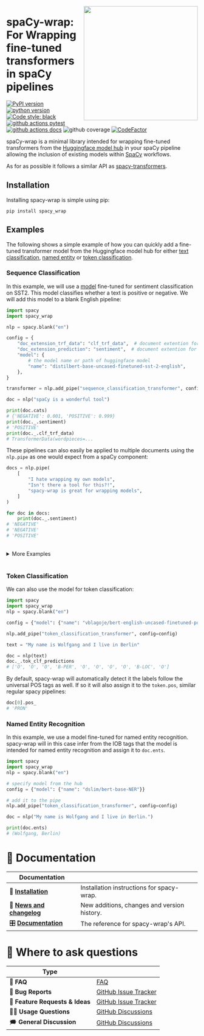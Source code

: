 <a href="https://github.com/kennethenevoldsen/spacy-wrap"><img src="https://raw.githubusercontent.com/KennethEnevoldsen/spacy-wrap/main/docs/_static/icon.png" width="300" align="right" /></a>
# spaCy-wrap: For Wrapping fine-tuned transformers in spaCy pipelines

[![PyPI version](https://badge.fury.io/py/spacy-wrap.svg)](https://pypi.org/project/spacy-wrap/)
[![python version](https://img.shields.io/badge/Python-%3E=3.7-blue)](https://github.com/kennethenevoldsen/spacy-wrap)
[![Code style: black](https://img.shields.io/badge/Code%20Style-Black-black)](https://black.readthedocs.io/en/stable/the_black_code_style/current_style.html)
[![github actions pytest](https://github.com/kennethenevoldsen/spacy-wrap/actions/workflows/pytest-cov-comment.yml/badge.svg)](https://github.com/kennethenevoldsen/spacy-wrap/actions)
[![github actions docs](https://github.com/kennethenevoldsen/spacy-wrap/actions/workflows/documentation.yml/badge.svg)](https://kennethenevoldsen.github.io/spacy-wrap/)
![github coverage](https://img.shields.io/endpoint?url=https://gist.githubusercontent.com/KennethEnevoldsen/33fb85a2c440013df494c1fce884633c/raw/3813a0369fdd61b39a806b7b91839ff405ef809a/badge-spacy-wrap-coverage.json)
[![CodeFactor](https://www.codefactor.io/repository/github/kennethenevoldsen/spacy-wrap/badge)](https://www.codefactor.io/repository/github/kennethenevoldsen/spacy-wrap)


spaCy-wrap is a minimal library intended for wrapping fine-tuned transformers from the [Huggingface model hub](https://huggingface.co/models?pipeline_tag=text-classification&sort=downloads) in your spaCy pipeline allowing the inclusion of existing models within [SpaCy](https://spacy.io) workflows. 

As for as possible it follows a similar API as [spacy-transformers](https://github.com/explosion/spacy-transformers).

## Installation

Installing spacy-wrap is simple using pip:

```
pip install spacy_wrap
```

## Examples
The following shows a simple example of how you can quickly add a fine-tuned transformer model from the Huggingface model hub for either [text classification](https://huggingface.co/models?pipeline_tag=text-classification&sort=downloads), [named entity](https://huggingface.co/models?pipeline_tag=token-classification&sort=downloads) or [token classification](https://huggingface.co/models?pipeline_tag=token-classification&sort=downloads). 

### Sequence Classification
In this example, we will use a [model](https://huggingface.co/distilbert-base-uncased-finetuned-sst-2-english) fine-tuned for sentiment classification on SST2. This model classifies whether a text is positive or negative. We will add this model to a blank English pipeline:


```python
import spacy
import spacy_wrap

nlp = spacy.blank("en")

config = {
    "doc_extension_trf_data": "clf_trf_data",  # document extention for the forward pass
    "doc_extension_prediction": "sentiment",  # document extention for the prediction
    "model": {
        # the model name or path of huggingface model
        "name": "distilbert-base-uncased-finetuned-sst-2-english",  
    },
}

transformer = nlp.add_pipe("sequence_classification_transformer", config=config)

doc = nlp("spaCy is a wonderful tool")

print(doc.cats)
# {'NEGATIVE': 0.001, 'POSITIVE': 0.999}
print(doc._.sentiment)
# 'POSITIVE'
print(doc._.clf_trf_data)
# TransformerData(wordpieces=...
```
These pipelines can also easily be applied to multiple documents using the `nlp.pipe` as one would expect from a spaCy component:

```python
docs = nlp.pipe(
    [
        "I hate wrapping my own models",
        "Isn't there a tool for this?!",
        "spacy-wrap is great for wrapping models",
    ]
)

for doc in docs:
    print(doc._.sentiment)
# 'NEGATIVE'
# 'NEGATIVE'
# 'POSITIVE'
```


 <br /> 

<details>
  <summary> More Examples </summary>

It is always nice to have more than one example. Here is another one where we add the Hate speech model for Danish to a blank Danish pipeline:

```python
import spacy
import spacy_wrap

nlp = spacy.blank("da")

config = {
    "doc_extension_trf_data": "clf_trf_data",  # document extention for the forward pass
    "doc_extension_prediction": "hate_speech",  # document extention for the prediction
    # choose custom labels
    "labels": ["Not hate Speech", "Hate speech"],
    "model": {
        "name": "DaNLP/da-bert-hatespeech-detection",  # the model name or path of huggingface model
    },
}

transformer = nlp.add_pipe("classification_transformer", config=config)

doc = nlp("Senile gamle idiot") # old senile idiot

doc._.clf_trf_data
# TransformerData(wordpieces=...
doc._.hate_speech
# "Hate speech"
doc._.hate_speech_prob
# {'prob': array([0.013, 0.987], dtype=float32), 'labels': ['Not hate Speech', 'Hate speech']}
```

</details>

<br /> 


### Token Classification
We can also use the model for token classification: 

```python
import spacy
import spacy_wrap
nlp = spacy.blank("en")

config = {"model": {"name": "vblagoje/bert-english-uncased-finetuned-pos"}}

nlp.add_pipe("token_classification_transformer", config=config)

text = "My name is Wolfgang and I live in Berlin"

doc = nlp(text)
doc._.tok_clf_predictions
# ['O', 'O', 'O', 'B-PER', 'O', 'O', 'O', 'O', 'B-LOC', 'O']
```

By default, spacy-wrap will automatically detect it the labels follow the universal POS tags as well. If so it will also assign it to the `token.pos`, similar regular spacy pipelines:

```python
doc[0].pos_
# 'PRON'
```

### Named Entity Recognition
In this example, we use a model fine-tuned for named entity recognition. spacy-wrap will in this case infer from the IOB tags that the model is intended for named entity recognition and assign it to `doc.ents`.

```python
import spacy
import spacy_wrap
nlp = spacy.blank("en")

# specify model from the hub
config = {"model": {"name": "dslim/bert-base-NER"}}

# add it to the pipe
nlp.add_pipe("token_classification_transformer", config=config)

doc = nlp("My name is Wolfgang and I live in Berlin.")

print(doc.ents)
# (Wolfgang, Berlin)
```

# 📖 Documentation

| Documentation              |                                             |
| -------------------------- | ------------------------------------------- |
| 🔧 **[Installation]**       | Installation instructions for spacy-wrap.   |
| 📰 **[News and changelog]** | New additions, changes and version history. |
| 🎛 **[Documentation]**      | The reference for spacy-wrap's API.         |

[Documentation]: https://kennethenevoldsen.github.io/spacy-wrap/index.html
[Installation]: https://kennethenevoldsen.github.io/spacy-wrap/installation.html
[News and changelog]: https://kennethenevoldsen.github.io/spacy-wrap/news.html

# 💬 Where to ask questions

| Type                           |                        |
| ------------------------------ | ---------------------- |
| 🚨 **FAQ**                      | [FAQ]                  |
| 🚨 **Bug Reports**              | [GitHub Issue Tracker] |
| 🎁 **Feature Requests & Ideas** | [GitHub Issue Tracker] |
| 👩‍💻 **Usage Questions**          | [GitHub Discussions]   |
| 🗯 **General Discussion**       | [GitHub Discussions]   |


[FAQ]: https://kennethenevoldsen.github.io/spacy-wrap/faq.html
[github issue tracker]: https://github.com/kennethenevoldsen/spacy-wrap/issues
[github discussions]: https://github.com/kennethenevoldsen/spacy-wrap/discussions

